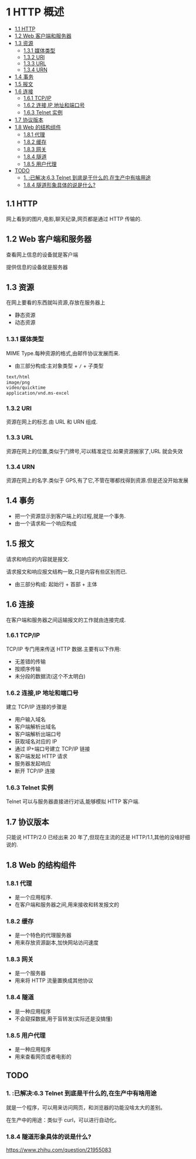 # 1 HTTP 概述

- [1.1 HTTP](#11-http)
- [1.2 Web 客户端和服务器](#12-web-客户端和服务器)
- [1.3 资源](#13-资源)
  - [1.3.1 媒体类型](#131-媒体类型)
  - [1.3.2 URI](#132-uri)
  - [1.3.3 URL](#133-url)
  - [1.3.4 URN](#134-urn)
- [1.4 事务](#14-事务)
- [1.5 报文](#15-报文)
- [1.6 连接](#16-连接)
  - [1.6.1 TCP/IP](#161-tcpip)
  - [1.6.2 连接,IP 地址和端口号](#162-连接ip-地址和端口号)
  - [1.6.3 Telnet 实例](#163-telnet-实例)
- [1.7 协议版本](#17-协议版本)
- [1.8 Web 的结构组件](#18-web-的结构组件)
  - [1.8.1 代理](#181-代理)
  - [1.8.2 缓存](#182-缓存)
  - [1.8.3 网关](#183-网关)
  - [1.8.4 隧道](#184-隧道)
  - [1.8.5 用户代理](#185-用户代理)
- [TODO](#todo)
  - [1. :已解决:6.3 Telnet 到底是干什么的,在生产中有啥用途](#已解决163-telnet-到底是干什么的在生产中有啥用途)
  - [1.8.4 隧道形象具体的说是什么?](#184-隧道形象具体的说是什么)

## 1.1 HTTP

网上看到的图片,电影,聊天纪录,网页都是通过 HTTP 传输的.

## 1.2 Web 客户端和服务器

查看网上信息的设备就是客户端

提供信息的设备就是服务器

## 1.3 资源

在网上要看的东西就叫资源,存放在服务器上

- 静态资源
- 动态资源

### 1.3.1 媒体类型

MIME Type.每种资源的格式,由邮件协议发展而来.

- 由三部分构成:主对象类型 + `/` + 子类型

```bash
text/html
image/png
video/quicktime
application/vnd.ms-excel
```

### 1.3.2 URI

资源在网上的标志.由 URL 和 URN 组成.

### 1.3.3 URL

资源在网上的位置,类似于门牌号,可以精准定位.如果资源搬家了,URL 就会失效

### 1.3.4 URN

资源在网上的名字.类似于 GPS,有了它,不管在哪都找得到资源.但是还没开始发展

## 1.4 事务

- 把一个资源显示到客户端上的过程,就是一个事务.
- 由一个请求和一个响应构成

## 1.5 报文

请求和响应的内容就是报文.

请求报文和响应报文结构一致,只是内容有些区别而已.

- 由三部分构成: 起始行 + 首部 + 主体

## 1.6 连接

在客户端和服务器之间运输报文的工作就由连接完成.

### 1.6.1 TCP/IP

TCP/IP 专门用来传送 HTTP 数据.主要有以下作用:

- 无差错的传输
- 按顺序传输
- 未分段的数据流(这个不太明白)

### 1.6.2 连接,IP 地址和端口号

建立 TCP/IP 连接的步骤是

- 用户输入域名
- 客户端解析出域名
- 客户端解析出端口号
- 获取域名对应的 IP
- 通过 IP+端口号建立 TCP/IP 链接
- 客户端发起 HTTP 请求
- 服务器发起响应
- 断开 TCP/IP 连接

### 1.6.3 Telnet 实例

Telnet 可以与服务器直接进行对话,能够模拟 HTTP 客户端.

## 1.7 协议版本

只能说 HTTP/2.0 已经出来 20 年了,但现在主流的还是 HTTP/1.1,其他的没啥好细说的.

## 1.8 Web 的结构组件

### 1.8.1 代理

- 是一个应用程序.
- 在客户端和服务器之间,用来接收和转发报文的

### 1.8.2 缓存

- 是一个特色的代理服务器
- 用来存放资源副本,加快网站访问速度

### 1.8.3 网关

- 是一个服务器
- 用来将 HTTP 流量置换成其他协议

### 1.8.4 隧道

- 是一种应用程序
- 不会窥探数据,用于盲转发(实际还是没搞懂)

### 1.8.5 用户代理

- 是一种应用程序
- 用来查看网页或者电影的

## TODO

### 1. :已解决:6.3 Telnet 到底是干什么的,在生产中有啥用途

就是一个程序，可以用来访问网页，和浏览器的功能没啥太大的差别。

在生产中的用途：类似于 curl，可以进行自动化。

### 1.8.4 隧道形象具体的说是什么?

https://www.zhihu.com/question/21955083
